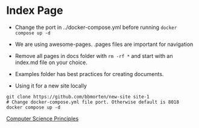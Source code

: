 # Index Page

- Change the port in ../docker-compose.yml before running `docker compose up -d`
- We are using awesome-pages. .pages files are important for navigation

- Remove all pages in docs folder with `rm -rf *` and start with an index.md file on your choice.

- Examples folder has best practices for creating documents.

- Using it for a new site locally

```shell
git clone https://github.com/bbmorten/new-site site-1
# Change docker-compose.yml file port. Otherwise default is 8018
docker compose up -d 
```

[Computer Science Principles](principles.md)
